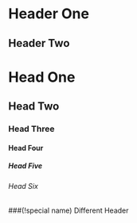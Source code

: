 Header One
==========

Header Two
----------

# Head One

## Head Two

### Head Three

#### Head Four

##### Head Five

###### Head Six

###(!special name) Different Header
